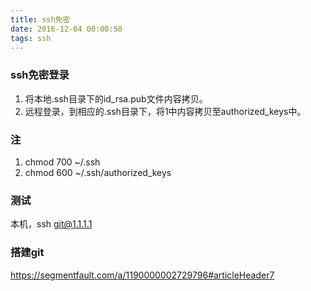```yaml
---
title: ssh免密
date: 2016-12-04 00:00:50
tags: ssh
---
```

### ssh免密登录
1. 将本地.ssh目录下的id_rsa.pub文件内容拷贝。
2. 远程登录，到相应的.ssh目录下，将1中内容拷贝至authorized_keys中。

### 注
1. chmod 700 ~/.ssh
2. chmod 600 ~/.ssh/authorized_keys 

### 测试
本机，ssh git@1.1.1.1

### 搭建git

https://segmentfault.com/a/1190000002729796#articleHeader7